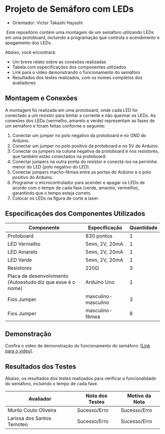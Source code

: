 # Projeto de Semáforo com LEDs

* Orientador: Victor Takashi Hayashi

&nbsp;Este repositório contém uma montagem de um semáforo utilizando LEDs em uma protoboard, incluindo a programação que controla o acendimento e apagamento dos LEDs. 

Abaixo, você encontrará:
- Um breve relato sobre as conexões realizadas
- Tabela com especificações dos componentes utilizados
- Link para o vídeo demonstrando o funcionamento do semáforo
- Resultados dos testes realizados, com os nomes completos dos avaliadores

## Montagem e Conexões
A montagem foi realizada em uma protoboard, onde cada LED foi conectado a um resistor para limitar a corrente e não queimar os LEDs. As conexões dos LEDs (vermelho, amarelo e verde) representam as fases de um semáforo e foram feitas conforme o seguinte:

1. Conectar um jumper no polo negativo da protoboard e no GND do Arduino.
2. Conectar um jumper no polo positivo da protoboard e no 5V do Arduino.
3. Conectar os jumpers na coluna negativa da protoboard e nos resistores, que também estão conectados na protoboard.
4. Conectar jumpers na outra ponta do resistor e conectá-los na perninha menor do LED (polo negativo do LED).
5. Conectar jumpers macho-fêmea entre as portas do Arduino e o polo positivo do Arduino.
6. Programar o microcontrolador para acender e apagar os LEDs de acordo com o tempo de cada fase (verde, amarelo, vermelho), garantindo que o tempo esteja correto.
7. Colocar os LEDs na figura de corte a laser.



## Especificações dos Componentes Utilizados

| Componente      | Especificação                       | Quantidade |
|-----------------|------------------------------------|------------|
| Protoboard      | 830 pontos                         | 1          |
| LED Vermelho    | 5mm, 2V, 20mA                      | 1          |
| LED Amarelo     | 5mm, 2V, 20mA                      | 1          |
| LED Verde       | 5mm, 2V, 20mA                      | 1          |
| Resistores      | 220Ω                               | 3          |
| Placa de desenvolvimento (Autoestudo diz que esse é o nome)| Arduino Uno                        | 1          |
| Fios Jumper     | masculino-masculino     | 3        |
| Fios Jumper     | masculino-fêmea     | 6        |



## Demonstração
Confira o vídeo de demonstração do funcionamento do semáforo: [[Link para o vídeo](https://drive.google.com/drive/folders/1a0dJrxijY6o_r1sBbGhSss7u4i5qY7j4?usp=drive_link)].


## Resultados dos Testes
Abaixo, os resultados dos testes realizados para verificar a funcionalidade do semáforo, incluindo o tempo de cada fase.

| Avaliador                  | Nota dos Testes | Motivo da Nota |
|----------------------------|----------------------|----------------------|
| Murilo Couto Oliveira | Sucesso/Erro        |     Sucesso/Erro        |
| Larissa dos Santos Temoteo | Sucesso/Erro        |  Sucesso/Erro        |
